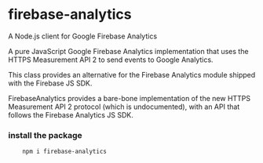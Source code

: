 # firebase-analytics

A Node.js client for Google Firebase Analytics

A pure JavaScript Google Firebase Analytics implementation that uses the HTTPS Measurement API 2 to send events to Google Analytics.

This class provides an alternative for the Firebase Analytics module shipped with the Firebase JS SDK.

FirebaseAnalytics provides a bare-bone implementation of the new HTTPS Measurement API 2 protocol (which is undocumented), with an API that follows the Firebase Analytics JS SDK.

### install the package

```sh
    npm i firebase-analytics
```
